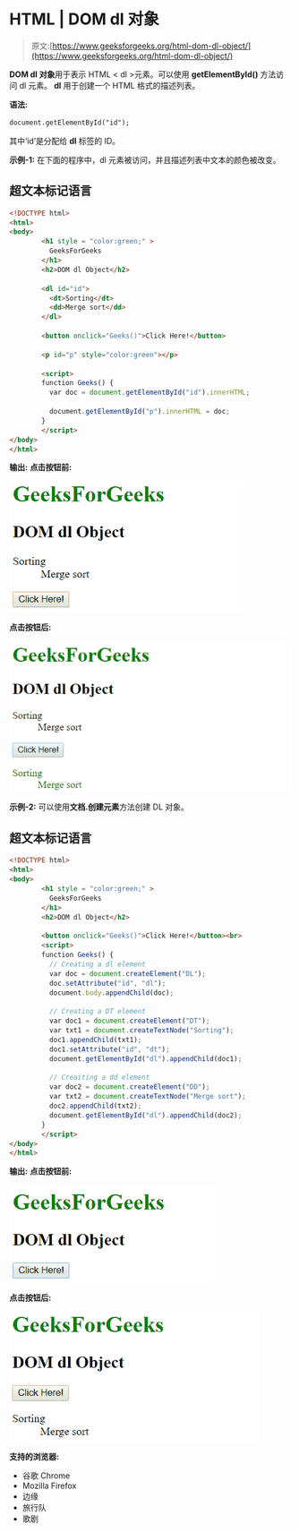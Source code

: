 # HTML | DOM dl 对象

> 原文:[https://www.geeksforgeeks.org/html-dom-dl-object/](https://www.geeksforgeeks.org/html-dom-dl-object/)

**DOM dl 对象**用于表示 HTML < dl >元素。可以使用 **getElementById()** 方法访问 dl 元素。 **dl** 用于创建一个 HTML 格式的描述列表。

**语法:**

```html
document.getElementById("id"); 
```

其中‘id’是分配给 **dl** 标签的 ID。

**示例-1:** 在下面的程序中，dl 元素被访问，并且描述列表中文本的颜色被改变。

## 超文本标记语言

```html
<!DOCTYPE html>
<html>
<body>
        <h1 style = "color:green;" >
          GeeksForGeeks
        </h1>
        <h2>DOM dl Object</h2>

        <dl id="id">
          <dt>Sorting</dt>
          <dd>Merge sort</dd>
        </dl>

        <button onclick="Geeks()">Click Here!</button>

        <p id="p" style="color:green"></p>

        <script>
        function Geeks() {
          var doc = document.getElementById("id").innerHTML;

          document.getElementById("p").innerHTML = doc;
        }
        </script>
</body>
</html>
```

**输出:**
**点击按钮前:**

![dl](img/9f10453698554217b918d0d4f7d10141.png)

**点击按钮后:**

![dl](img/e9790aa5faebf5ea791ea33bdf35db53.png)

**示例-2:** 可以使用**文档.创建元素**方法创建 DL 对象。

## 超文本标记语言

```html
<!DOCTYPE html>
<html>
<body>
        <h1 style = "color:green;" >
          GeeksForGeeks
        </h1>
        <h2>DOM dl Object</h2>

        <button onclick="Geeks()">Click Here!</button><br>
        <script>
        function Geeks() {
          // Creating a dl element
          var doc = document.createElement("DL");
          doc.setAttribute("id", "dl");
          document.body.appendChild(doc);

          // Creating a DT element
          var doc1 = document.createElement("DT");
          var txt1 = document.createTextNode("Sorting");
          doc1.appendChild(txt1);
          doc1.setAttribute("id", "dt");
          document.getElementById("dl").appendChild(doc1);

          // Creaiting a dd element
          var doc2 = document.createElement("DD");
          var txt2 = document.createTextNode("Merge sort");
          doc2.appendChild(txt2);
          document.getElementById("dl").appendChild(doc2);
        }
        </script>
</body>
</html>
```

**输出:**
**点击按钮前:**

![dl](img/11177c4c2b9f417279de3d87c6a7edcc.png)

**点击按钮后:**

![dl](img/474f4dc105474c379ee45dac22dcdde8.png)

**支持的浏览器:**

*   谷歌 Chrome
*   Mozilla Firefox
*   边缘
*   旅行队
*   歌剧
